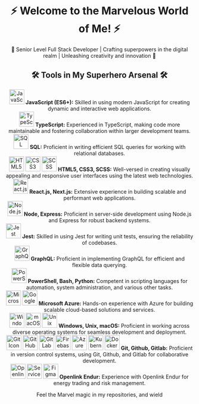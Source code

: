 <!-- Welcome Section -->
<div align="center">
  <!-- Replace the image URL with your own Marvel-themed image -->
  <!-- <img src="https://your-image-url.com/marvel-header.jpg" alt="Marvel Header Image"> -->
  <h1>⚡ Welcome to the Marvelous World of Me! ⚡</h1>
</div>

<!-- Superhero Biography -->
<p align="center">
  🦸 Senior Level Full Stack Developer | Crafting superpowers in the digital realm | Unleashing creativity and innovation 🌌
</p>


<!-- Superhero Toolbox -->
<h2 align="center">🛠️ Tools in My Superhero Arsenal 🛠️</h2>

<!-- Superhero Skill Set -->
<div align="center">
  <div align="center">
    <img src="https://fontawesome.com/icons/javascript?style=brands" alt="JavaScript Icon" title="JavaScript" width="40" height="40">
    <strong>JavaScript (ES6+):</strong> Skilled in using modern JavaScript for creating dynamic and interactive web applications.
  </div>
  <div align="center">
    <img src="https://fontawesome.com/icons/typescript?style=brands" alt="TypeScript Icon" title="TypeScript" width="40" height="40">
    <strong>TypeScript:</strong> Experienced in TypeScript, making code more maintainable and fostering collaboration within larger development teams.
  </div>
  <div align="center">
    <img src="https://fontawesome.com/icons/database?style=solid" alt="SQL Icon" title="SQL" width="40" height="40">
    <strong>SQL:</strong> Proficient in writing efficient SQL queries for working with relational databases.
  </div>
  <div align="center">
    <img src="https://fontawesome.com/icons/html5?style=brands" alt="HTML5 Icon" title="HTML5" width="40" height="40">
    <img src="https://fontawesome.com/icons/css3?style=brands" alt="CSS3 Icon" title="CSS3" width="40" height="40">
    <img src="https://fontawesome.com/icons/sass?style=brands" alt="SCSS Icon" title="SCSS" width="40" height="40">
    <strong>HTML5, CSS3, SCSS:</strong> Well-versed in creating visually appealing and responsive user interfaces using the latest web technologies.
  </div>
</div>

<!-- Marvelous Frameworks -->
<div align="center">
  <div align="center">
    <img src="https://simpleicons.org/icons/react.svg" alt="React.js Icon" title="React.js" width="40" height="40">
    <strong>React.js, Next.js:</strong> Extensive experience in building scalable and performant web applications.
  </div>
  <div align="center">
    <img src="https://simpleicons.org/icons/node-dot-js.svg" alt="Node.js Icon" title="Node.js" width="40" height="40">
    <strong>Node, Express:</strong> Proficient in server-side development using Node.js and Express for robust backend systems.
  </div>
  <div align="center">
    <img src="https://simpleicons.org/icons/jest.svg" alt="Jest Icon" title="Jest" width="40" height="40">
    <strong>Jest:</strong> Skilled in using Jest for writing unit tests, ensuring the reliability of codebases.
  </div>
  <div align="center">
    <img src="https://simpleicons.org/icons/graphql.svg" alt="GraphQL Icon" title="GraphQL" width="40" height="40">
    <strong>GraphQL:</strong> Proficient in implementing GraphQL for efficient and flexible data querying.
  </div>
</div>

<!-- Superhero Scripting -->
<div align="center">
  <div align="center">
    <img src="https://devicon.dev/devicon.git/icons/powershell/powershell-original.svg" alt="PowerShell Icon" title="PowerShell" width="40" height="40">
    <strong>PowerShell, Bash, Python:</strong> Competent in scripting languages for automation, system administration, and various other tasks.
  </div>
</div>

<!-- Cloud Realms -->
<div align="center">
  <div align="center">
    <img src="https://img.icons8.com/color/452/microsoft-azure.png" alt="Microsoft Azure Icon" title="Microsoft Azure" width="40" height="40">
    <img src="https://img.icons8.com/color/452/google-cloud-platform.png" alt="Google Cloud Platform Icon" title="Google Cloud Platform" width="40" height="40">
    <strong>Microsoft Azure:</strong> Hands-on experience with Azure for building scalable cloud-based solutions and services.
  </div>
</div>

<!-- Operating Superhero Systems -->
<div align="center">
  <div align="center">
    <img src="https://material.io/resources/icons/static/icons/baseline-windows-24px.svg" alt="Windows Icon" title="Windows" width="40" height="40">
    <img src="https://material.io/resources/icons/static/icons/baseline-desktop-mac-24px.svg" alt="macOS Icon" title="macOS" width="40" height="40">
    <img src="https://material.io/resources/icons/static/icons/baseline-code-24px.svg" alt="Unix Icon" title="Unix" width="40" height="40">
    <strong>Windows, Unix, macOS:</strong> Proficient in working across diverse operating systems for seamless development and deployment.
  </div>
</div>

<!-- DevOps Superhero Tools -->
<div align="center">
  <div align="center">
    <img src="https://fontawesome.com/icons/git?style=brands" alt="Git Icon" title="Git" width="40" height="40">
    <img src="https://fontawesome.com/icons/github?style=brands" alt="GitHub Icon" title="GitHub" width="40" height="40">
    <img src="https://simpleicons.org/icons/gitlab.svg" alt="GitLab Icon" title="GitLab" width="40" height="40">
    <img src="https://simpleicons.org/icons/firebase.svg" alt="Firebase Icon" title="Firebase" width="40" height="40">
    <img src="https://simpleicons.org/icons/azuredevops.svg" alt="Azure DevOps Icon" title="Azure DevOps" width="40" height="40">
    <img src="https://simpleicons.org/icons/kubernetes.svg" alt="Kubernetes Icon" title="Kubernetes" width="40" height="40">
    <img src="https://simpleicons.org/icons/docker.svg" alt="Docker Icon" title="Docker" width="40" height="40">
    <strong>Git, Github, Gitlab:</strong> Proficient in version control systems, using Git, Github, and Gitlab for collaborative development.
  </div>
</div>

<!-- Other Marvelous Tools -->
<div align="center">
  <div align="center">
    <img src="https://img.icons8.com/color/452/openlink-endur.png" alt="Openlink Endur Icon" title="Openlink Endur" width="40" height="40">
    <img src="https://simpleicons.org/icons/servicenow.svg" alt="ServiceNow Icon" title="ServiceNow" width="40" height="40">
    <img src="https://simpleicons.org/icons/figma.svg" alt="Figma Icon" title="Figma" width="40" height="40">
    <strong>Openlink Endur:</strong> Experience with Openlink Endur for energy trading and risk management.
  </div>
</div>

<!-- Footer Section -->
<div align="center">
  <p>Feel the Marvel magic in my repositories, and wield
